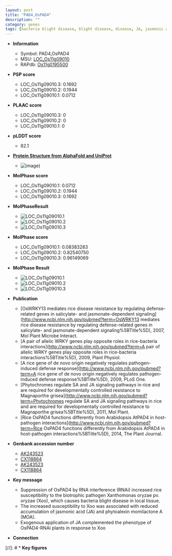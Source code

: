 ```yaml
---
layout: post
title: "PAD4,OsPAD4"
description: ""
category: genes
tags: [bacteria blight disease, blight disease, disease, JA, jasmonic acid]
---
```


* **Information**  
    + Symbol: PAD4,OsPAD4  
    + MSU: [LOC_Os11g09010](http://rice.plantbiology.msu.edu/cgi-bin/ORF_infopage.cgi?orf=LOC_Os11g09010)  
    + RAPdb: [Os11g0195500](http://rapdb.dna.affrc.go.jp/viewer/gbrowse_details/irgsp1?name=Os11g0195500)  

* **PSP score**  
    + LOC_Os11g09010.3: 0.1692 
    + LOC_Os11g09010.2: 0.1944 
    + LOC_Os11g09010.1: 0.0712 

* **PLAAC score**  
    + LOC_Os11g09010.3: 0 
    + LOC_Os11g09010.2: 0 
    + LOC_Os11g09010.1: 0 

* **pLDDT score**
    + 82.1

* **[Protein Structure from AlphaFold and UniProt](https://www.uniprot.org/uniprotkb/A0A0P0Y0L8/entry#structure)**
    + ![image](https://ricepsp.github.io/images/A/AF-A0A0P0Y0L8-F1.png))

* **MolPhase score**
    + LOC_Os11g09010.1: 0.0712
    + LOC_Os11g09010.2: 0.1944
    + LOC_Os11g09010.3: 0.1692

* **MolPhaseResult**
    + ![LOC_Os11g09010.1](https://ricepsp.github.io/pictures/LOC_Os11g/LOC_Os11g09010.1.png)
    + ![LOC_Os11g09010.2](https://ricepsp.github.io/pictures/LOC_Os11g/LOC_Os11g09010.2.png)
    + ![LOC_Os11g09010.3](https://ricepsp.github.io/pictures/LOC_Os11g/LOC_Os11g09010.3.png)

* **MolPhase score**
    + LOC_Os11g09010.1: 0.08383283
    + LOC_Os11g09010.2: 0.82540750
    + LOC_Os11g09010.3: 0.96149069

* **MolPhase Result**
    + ![LOC_Os11g09010.1](https://304243504.github.io/Pictures/LOC_Os11g/LOC_Os11g09010.1.png)
    + ![LOC_Os11g09010.2](https://304243504.github.io/Pictures/LOC_Os11g/LOC_Os11g09010.2.png)
    + ![LOC_Os11g09010.3](https://304243504.github.io/Pictures/LOC_Os11g/LOC_Os11g09010.3.png)

* **Publication**  
    + [OsWRKY13 mediates rice disease resistance by regulating defense-related genes in salicylate- and jasmonate-dependent signaling](http://www.ncbi.nlm.nih.gov/pubmed?term=OsWRKY13 mediates rice disease resistance by regulating defense-related genes in salicylate- and jasmonate-dependent signaling%5BTitle%5D), 2007, Mol Plant Microbe Interact.
    + [A pair of allelic WRKY genes play opposite roles in rice-bacteria interactions](http://www.ncbi.nlm.nih.gov/pubmed?term=A pair of allelic WRKY genes play opposite roles in rice-bacteria interactions%5BTitle%5D), 2009, Plant Physiol.
    + [A rice gene of de novo origin negatively regulates pathogen-induced defense response](http://www.ncbi.nlm.nih.gov/pubmed?term=A rice gene of de novo origin negatively regulates pathogen-induced defense response%5BTitle%5D), 2009, PLoS One.
    + [Phytochromes regulate SA and JA signaling pathways in rice and are required for developmentally controlled resistance to Magnaporthe grisea](http://www.ncbi.nlm.nih.gov/pubmed?term=Phytochromes regulate SA and JA signaling pathways in rice and are required for developmentally controlled resistance to Magnaporthe grisea%5BTitle%5D), 2011, Mol Plant.
    + [Rice OsPAD4 functions differently from Arabidopsis AtPAD4 in host-pathogen interactions](http://www.ncbi.nlm.nih.gov/pubmed?term=Rice OsPAD4 functions differently from Arabidopsis AtPAD4 in host-pathogen interactions%5BTitle%5D), 2014, The Plant Journal.

* **Genbank accession number**  
    + [AK243523](http://www.ncbi.nlm.nih.gov/nuccore/AK243523)
    + [CX118864](http://www.ncbi.nlm.nih.gov/nuccore/CX118864)
    + [AK243523](http://www.ncbi.nlm.nih.gov/nuccore/AK243523)
    + [CX118864](http://www.ncbi.nlm.nih.gov/nuccore/CX118864)

* **Key message**  
    + Suppression of OsPAD4 by RNA interference (RNAi) increased rice susceptibility to the biotrophic pathogen Xanthomonas oryzae pv. oryzae (Xoo), which causes bacteria blight disease in local tissue.
    + The increased susceptibility to Xoo was associated with reduced accumulation of jasmonic acid (JA) and phytoalexin momilactone A (MOA).
    + Exogenous application of JA complemented the phenotype of OsPAD4-RNAi plants in response to Xoo

* **Connection**  

[//]: # * **Key figures**  


